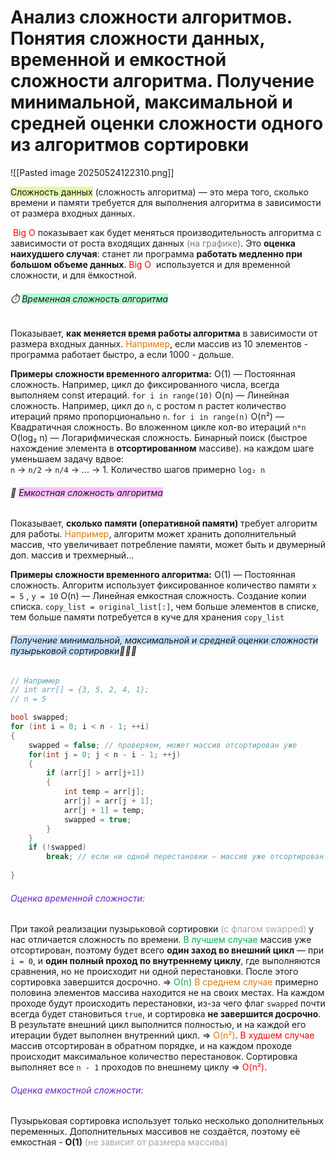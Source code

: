# Анализ сложности алгоритмов. Понятия сложности данных, временной и емкостной сложности алгоритма. Получение минимальной, максимальной и средней оценки сложности одного из алгоритмов сортировки

![[Pasted image 20250524122310.png]]


<span style="background:rgba(205, 244, 105, 0.55)">Сложность данных</span> (сложность алгоритма) — это мера того, сколько времени и памяти требуется для выполнения алгоритма в зависимости от размера входных данных. 

 <font color="#ff0000">Big O</font> показывает как будет меняться производительность алгоритма с зависимости от роста входящих данных <font color="#7f7f7f">(на графике)</font>. Это **оценка наихудшего случая**: станет ли программа **работать медленно при большом объеме данных**. 
<font color="#ff0000">Big O</font>  используется и для временной сложности, и для ёмкостной.

###### ⏱️ <span style="background:#affad1">Временная сложность алгоритма</span>
Показывает, **как меняется время работы алгоритма** в зависимости от размера входных данных.
<font color="#de7802">Например</font>, если массив из 10 элементов - программа работает быстро, а если 1000 - дольше.

**Примеры сложности временного алгоритма:**
O(1) — Постоянная сложность. Например, цикл до фиксированного числа, всегда выполняем const итераций. `for i in range(10)`
O(n) — Линейная сложность. Например, цикл до `n`, с ростом n растет количество итераций прямо пропорционально `n`.  `for i in range(n)`
O(n²) — Квадратичная сложность. Во вложенном цикле кол-во итераций `n*n`
O(log₂ n) — Логарифмическая сложность. Бинарный поиск (быстрое нахождение элемента в **отсортированном** массиве). на каждом шаге уменьшаем задачу вдвое:  
`n` → `n/2` → `n/4` → ... → 1. Количество шагов примерно `log₂ n`


###### 💾 <span style="background:#fdbfff">Емкостная сложность алгоритма</span>
Показывает, **сколько памяти (оперативной памяти)** требует алгоритм для работы.
<font color="#de7802">Например</font>, алгоритм может хранить дополнительный массив, что увеличивает потребление памяти, может быть и двумерный доп. массив и трехмерный... 

**Примеры сложности временного алгоритма:**
O(1) — Постоянная сложность. Алгоритм использует фиксированное количество памяти `x = 5` , `y = 10`
O(n) — Линейная емкостная сложность. Создание копии списка. `copy_list = original_list[:]`, чем больше элементов в списке, тем больше памяти потребуется в куче для хранения `copy_list`

###### <span style="background:rgba(160, 204, 246, 0.55)">Получение минимальной, максимальной и средней оценки сложности пузырьковой сортировки</span>🫧🫧🫧

```cpp
// Например
// int arr[] = {3, 5, 2, 4, 1};
// n = 5

bool swapped;
for (int i = 0; i < n - 1; ++i)
{
	swapped = false; // проверяем, может массив отсортирован уже
	for(int j = 0; j < n - i - 1; ++j)
	{
		if (arr[j] > arr[j+1])
		{
			int temp = arr[j];
            arr[j] = arr[j + 1];
            arr[j + 1] = temp;
            swapped = true;
		}
	}
	if (!swapped)
        break; // если ни одной перестановки — массив уже отсортирован
        
}
```

###### <font color="#6425d0">Оценка временной сложности:</font>
При такой реализации пузырьковой сортировки <font color="#a5a5a5">(с флагом swapped)</font> у нас отличается сложность по времени.
<font color="#00b050">В лучшем случае</font> массив уже отсортирован, поэтому будет всего **один заход во внешний цикл** — при `i = 0`, и **один полный проход по внутреннему циклу**, где выполняются сравнения, но не происходит ни одной перестановки. После этого сортировка завершится досрочно. =>  <font color="#00b050">О(n)</font>
<font color="#de7802">В среднем случае</font> примерно половина элементов массива находится не на своих местах. На каждом проходе будут происходить перестановки, из-за чего флаг `swapped` почти всегда будет становиться `true`, и сортировка **не завершится досрочно**. В результате внешний цикл выполнится полностью, и на каждой его итерации будет выполнен внутренний цикл. 
=> <font color="#de7802">O(n²)</font>.
<font color="#ff0000">В худшем случае</font> массив отсортирован в обратном порядке, и на каждом проходе происходит максимальное количество перестановок. Сортировка выполняет все `n - 1` проходов по внешнему циклу => <font color="#ff0000">O(n²)</font>.
###### <font color="#6425d0">Оценка емкостной сложности:</font>
Пузырьковая сортировка использует только несколько дополнительных переменных. Дополнительных массивов не создаётся, поэтому её емкостная - **O(1)** <font color="#a5a5a5">(не зависит от размера массива)</font>

